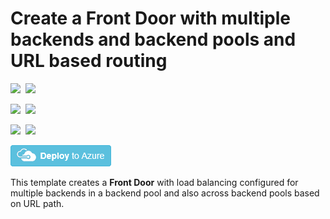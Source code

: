 # Create a Front Door with multiple backends and backend pools and URL based routing

<IMG SRC="https://azurequickstartsservice.blob.core.windows.net/badges/101-front-door-create-multiple-backends/PublicLastTestDate.svg" />&nbsp;
<IMG SRC="https://azurequickstartsservice.blob.core.windows.net/badges/101-front-door-create-multiple-backends/PublicDeployment.svg" />&nbsp;

<IMG SRC="https://azurequickstartsservice.blob.core.windows.net/badges/101-front-door-create-multiple-backends/FairfaxLastTestDate.svg" />&nbsp;
<IMG SRC="https://azurequickstartsservice.blob.core.windows.net/badges/101-front-door-create-multiple-backends/FairfaxDeployment.svg" />&nbsp;

<IMG SRC="https://azurequickstartsservice.blob.core.windows.net/badges/101-front-door-create-multiple-backends/BestPracticeResult.svg" />&nbsp;
<IMG SRC="https://azurequickstartsservice.blob.core.windows.net/badges/101-front-door-create-multiple-backends/CredScanResult.svg" />&nbsp;

<a href="https://portal.azure.com/#create/Microsoft.Template/uri/https%3A%2F%2Fraw.githubusercontent.com%2FAzure%2Fazure-quickstart-templates%2Fmaster%2F101-front-door-create-multiple-backends%2Fazuredeploy.json" target="_blank">
    <img src="https://raw.githubusercontent.com/Azure/azure-quickstart-templates/master/1-CONTRIBUTION-GUIDE/images/deploytoazure.png"/>
</a>

This template creates a **Front Door** with load balancing configured for multiple backends in a backend pool and also across backend pools based on URL path.

